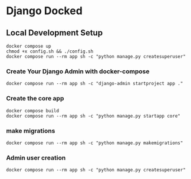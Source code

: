 # Django Docked

## Local Development Setup

```
docker compose up 
chmod +x config.sh && ./config.sh
docker compose run --rm app sh -c "python manage.py createsuperuser"

```

### Create Your Django Admin with docker-compose 

```
docker compose run --rm app sh -c "django-admin startproject app ."

```

### Create the core app 

```
docker compose build
docker compose run --rm app sh -c "python manage.py startapp core"

```

### make migrations 

```
docker compose run --rm app sh -c "python manage.py makemigrations"
```

### Admin user creation

```
docker compose run --rm app sh -c "python manage.py createsuperuser"
```

